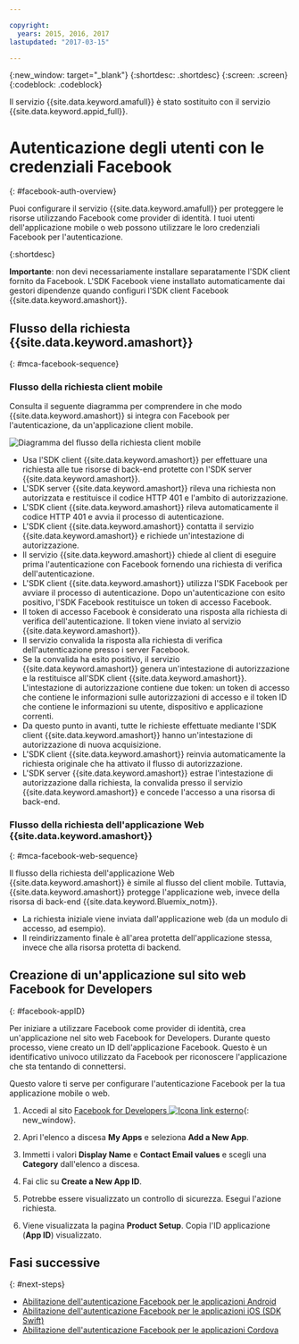 ```yaml
---

copyright:
  years: 2015, 2016, 2017
lastupdated: "2017-03-15"

---
```

{:new_window: target="_blank"}
{:shortdesc: .shortdesc}
{:screen: .screen}
{:codeblock: .codeblock}

Il servizio {{site.data.keyword.amafull}} è stato sostituito con il servizio {{site.data.keyword.appid_full}}.

# Autenticazione degli utenti con le credenziali Facebook
{: #facebook-auth-overview}

Puoi configurare il servizio {{site.data.keyword.amafull}} per proteggere le risorse utilizzando Facebook come provider di identità. I tuoi utenti dell'applicazione mobile o web possono utilizzare le loro credenziali Facebook per l'autenticazione.

{:shortdesc}

**Importante**: non devi necessariamente installare separatamente l'SDK client fornito da Facebook. L'SDK Facebook viene installato automaticamente dai gestori dipendenze quando configuri l'SDK client Facebook {{site.data.keyword.amashort}}.

## Flusso della richiesta {{site.data.keyword.amashort}}
{: #mca-facebook-sequence}

### Flusso della richiesta client mobile

Consulta il seguente diagramma per comprendere in che modo {{site.data.keyword.amashort}} si integra con Facebook per l'autenticazione, da un'applicazione client mobile.

![Diagramma del flusso della richiesta client mobile](images/mca-sequence-facebook.jpg)

* Usa l'SDK client {{site.data.keyword.amashort}} per effettuare una richiesta alle tue risorse di back-end protette con l'SDK server {{site.data.keyword.amashort}}.
* L'SDK server {{site.data.keyword.amashort}} rileva una richiesta non autorizzata e restituisce il codice HTTP 401 e l'ambito di autorizzazione.
* L'SDK client {{site.data.keyword.amashort}} rileva automaticamente il codice HTTP 401 e avvia il processo di autenticazione.
* L'SDK client {{site.data.keyword.amashort}} contatta il servizio {{site.data.keyword.amashort}} e richiede un'intestazione di autorizzazione.
* Il servizio {{site.data.keyword.amashort}} chiede al client di eseguire prima l'autenticazione con Facebook fornendo una richiesta di verifica dell'autenticazione.
* L'SDK client {{site.data.keyword.amashort}} utilizza l'SDK Facebook per avviare il processo di autenticazione. Dopo un'autenticazione con esito positivo, l'SDK Facebook restituisce un token di accesso Facebook.
* Il token di accesso Facebook è considerato una risposta alla richiesta di verifica dell'autenticazione. Il token viene inviato al servizio {{site.data.keyword.amashort}}.
* Il servizio convalida la risposta alla richiesta di verifica dell'autenticazione presso i server Facebook.
* Se la convalida ha esito positivo, il servizio {{site.data.keyword.amashort}} genera un'intestazione di autorizzazione e la restituisce all'SDK client {{site.data.keyword.amashort}}. L'intestazione di autorizzazione contiene due token: un token di accesso che contiene le informazioni sulle autorizzazioni di accesso e il token ID che contiene le informazioni su utente, dispositivo e applicazione correnti.
* Da questo punto in avanti, tutte le richieste effettuate mediante l'SDK client {{site.data.keyword.amashort}} hanno un'intestazione di autorizzazione di nuova acquisizione.
* L'SDK client {{site.data.keyword.amashort}} reinvia automaticamente la richiesta originale che ha attivato il flusso di autorizzazione.
* L'SDK server {{site.data.keyword.amashort}} estrae l'intestazione di autorizzazione dalla richiesta, la convalida presso il servizio {{site.data.keyword.amashort}} e concede l'accesso a una risorsa di back-end.

### Flusso della richiesta dell'applicazione Web {{site.data.keyword.amashort}}
{: #mca-facebook-web-sequence}

Il flusso della richiesta dell'applicazione Web {{site.data.keyword.amashort}} è simile al flusso del client mobile. Tuttavia, {{site.data.keyword.amashort}} protegge l'applicazione web, invece della risorsa di back-end {{site.data.keyword.Bluemix_notm}}.

  * La richiesta iniziale viene inviata dall'applicazione web (da un modulo di accesso, ad esempio).
  * Il reindirizzamento finale è all'area protetta dell'applicazione stessa, invece che alla risorsa protetta di backend.


## Creazione di un'applicazione sul sito web Facebook for Developers
{: #facebook-appID}

Per iniziare a utilizzare Facebook come provider di identità, crea un'applicazione nel sito web Facebook for Developers. Durante questo processo, viene creato un ID dell'applicazione Facebook. Questo è un identificativo univoco utilizzato da Facebook per riconoscere l'applicazione che sta tentando di connettersi.

Questo valore ti serve per configurare l'autenticazione Facebook per la tua applicazione mobile o web.

1. Accedi al sito [Facebook for Developers ![Icona link esterno](../../icons/launch-glyph.svg "Icona link esterno")](https://developers.facebook.com){: new_window}.

1. Apri l'elenco a discesa **My Apps** e seleziona **Add a New App**.

1. Immetti i valori **Display Name** e **Contact Email values** e scegli una **Category** dall'elenco a discesa.

1. Fai clic su **Create a New App ID**.

1. Potrebbe essere visualizzato un controllo di sicurezza. Esegui l'azione richiesta.

1. Viene visualizzata la pagina **Product Setup**. Copia l'ID applicazione (**App ID**) visualizzato.

## Fasi successive
{: #next-steps}

* [Abilitazione dell'autenticazione Facebook per le applicazioni Android](facebook-auth-android.html)
* [Abilitazione dell'autenticazione Facebook per le applicazioni iOS (SDK Swift)](facebook-auth-ios-swift-sdk.html)
* [Abilitazione dell'autenticazione Facebook per le applicazioni Cordova](facebook-auth-cordova.html)
